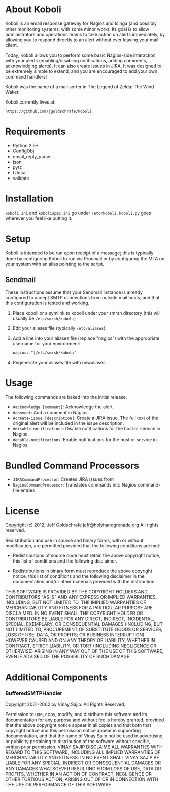 About Koboli
============
Koboli is an email response gateway for Nagios and Icinga (and possibly
other monitoring systems, with some minor work). Its goal is to allow
administrators and operations teams to take action on alerts immediately,
by allowing you to respond directly to an alert without ever leaving your
mail client.

Today, Koboli allows you to perform some basic Nagios-side interaction with
your alerts (enabling/disabling notifications, adding comments, acknowledging
alerts). It can also create issues in JIRA. It was designed to be extremely
simple to extend, and you are encouraged to add your own command handlers!

Koboli was the name of a mail sorter in The Legend of Zelda: The Wind Waker.

Koboli currently lives at:

    https://github.com/jgoldschrafe/koboli


Requirements
============
- Python 2.5+
- ConfigObj
- email_reply_parser
- json
- pytz
- tzlocal
- validate


Installation
============
`koboli.ini` and `kobolispec.ini` go under `/etc/koboli`. `koboli.py` goes
wherever you feel like putting it.


Setup
=====
Koboli is intended to be run upon receipt of a message; this is typically done
by configuring Koboli to run via Procmail or by configuring the MTA on your
system with an alias pointing to the script.

Sendmail
--------
These instructions assume that your Sendmail instance is already configured to
accept SMTP connections from outside mail hosts, and that this configuration is
tested and working.

  1. Place koboli or a symlink to koboli under your smrsh directory
     (this will usually be `/etc/smrsh/koboli`)
  2. Edit your aliases file (typically `/etc/aliases`)
  3. Add a line into your aliases file (replace "nagios") with the appropriate
     username for your environment:

         nagios: "|/etc/smrsh/koboli"

  4. Regenerate your aliases file with newaliases


Usage
=====
The following commands are baked into the initial release:

- `#acknowledge [comment]`: Acknowledge the alert.
- `#comment`: Add a comment in Nagios.
- `#create-issue [description]`: Create a JIRA issue. The full text of the
  original alert will be included in the issue description.
- `#disable-notifications`: Disable notifications for the host or service in
  Nagios.
- `#enable-notifications`: Enable notifications for the host or service in Nagios.


Bundled Command Processors
==========================
- `JIRACommandProcessor`: Creates JIRA issues from 
- `NagiosCommandProcessor`: Translates commands into Nagios command-file entries


License
=======
Copyright (c) 2012, Jeff Goldschrafe <jeff@holyhandgrenade.org>
All rights reserved.

Redistribution and use in source and binary forms, with or without
modification, are permitted provided that the following conditions are met:

  - Redistributions of source code must retain the above copyright notice, this
    list of conditions and the following disclaimer.

  - Redistributions in binary form must reproduce the above copyright notice,
    this list of conditions and the following disclaimer in the documentation
    and/or other materials provided with the distribution.

THIS SOFTWARE IS PROVIDED BY THE COPYRIGHT HOLDERS AND CONTRIBUTORS "AS IS" AND 
ANY EXPRESS OR IMPLIED WARRANTIES, INCLUDING, BUT NOT LIMITED TO, THE IMPLIED 
WARRANTIES OF MERCHANTABILITY AND FITNESS FOR A PARTICULAR PURPOSE ARE 
DISCLAIMED. IN NO EVENT SHALL THE COPYRIGHT HOLDER OR CONTRIBUTORS BE LIABLE 
FOR ANY DIRECT, INDIRECT, INCIDENTAL, SPECIAL, EXEMPLARY, OR CONSEQUENTIAL 
DAMAGES (INCLUDING, BUT NOT LIMITED TO, PROCUREMENT OF SUBSTITUTE GOODS OR 
SERVICES; LOSS OF USE, DATA, OR PROFITS; OR BUSINESS INTERRUPTION) HOWEVER 
CAUSED AND ON ANY THEORY OF LIABILITY, WHETHER IN CONTRACT, STRICT LIABILITY, 
OR TORT (INCLUDING NEGLIGENCE OR OTHERWISE) ARISING IN ANY WAY OUT OF THE USE 
OF THIS SOFTWARE, EVEN IF ADVISED OF THE POSSIBILITY OF SUCH DAMAGE.


Additional Components
=====================
### BufferedSMTPHandler
Copyright 2001-2002 by Vinay Sajip. All Rights Reserved.

Permission to use, copy, modify, and distribute this software and its
documentation for any purpose and without fee is hereby granted,
provided that the above copyright notice appear in all copies and that
both that copyright notice and this permission notice appear in
supporting documentation, and that the name of Vinay Sajip
not be used in advertising or publicity pertaining to distribution
of the software without specific, written prior permission.
VINAY SAJIP DISCLAIMS ALL WARRANTIES WITH REGARD TO THIS SOFTWARE, INCLUDING
ALL IMPLIED WARRANTIES OF MERCHANTABILITY AND FITNESS. IN NO EVENT SHALL
VINAY SAJIP BE LIABLE FOR ANY SPECIAL, INDIRECT OR CONSEQUENTIAL DAMAGES OR
ANY DAMAGES WHATSOEVER RESULTING FROM LOSS OF USE, DATA OR PROFITS, WHETHER
IN AN ACTION OF CONTRACT, NEGLIGENCE OR OTHER TORTIOUS ACTION, ARISING OUT
OF OR IN CONNECTION WITH THE USE OR PERFORMANCE OF THIS SOFTWARE.
